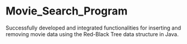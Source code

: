 # Movie_Search_Program
Successfully developed and integrated functionalities for inserting and removing movie data using the Red-Black Tree data structure in Java.
